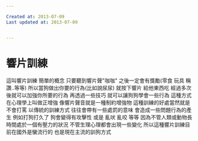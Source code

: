 ```yaml
---

Created at: 2013-07-09
Last updated at: 2013-07-09


---
```


# 響片訓練


這叫響片訓練 簡單的概念 只要聽到響片聲"咖咖" 之後一定會有獎勵(零食 玩具 稱讚..等等) 所以當狗做出你要的行為(比如說尿尿) 就按下響片 給他東西吃 經過多次後就可以加強你所要的行為 再透過一些技巧 就可以讓狗狗學會一些行為 這種方式在心理學上叫做正增強 像響片聲音就是一種制約增強物 這種訓練的好處當然就是不會打罵 以傳統的訓練方式 往往會帶有一些處罰的意味 會造成一些問題行為的產生 例如打狗打久了 狗會變得有攻擊性 或是 亂吠 亂咬 等等 因為不管人類或動物長時間處於一個有壓力的狀況 不管生理心理都會出現一些變化 所以這種響片訓練目前在國外是蠻流行的 也是現在主流的訓狗方式

